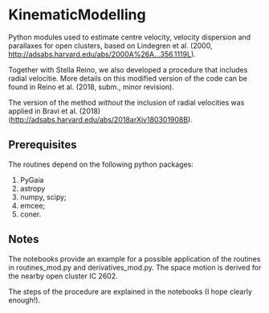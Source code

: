 # KinematicModelling


Python modules used to estimate centre velocity, velocity dispersion and parallaxes for open clusters, based on Lindegren et al. (2000, http://adsabs.harvard.edu/abs/2000A%26A...356.1119L). 


Together with Stella Reino, we also developed a procedure that includes radial velocitie. More details on this modified version 
of the code can be found in Reino et al. (2018, subm., minor revision).

The version of the method *without* the inclusion of radial velocities was applied in Bravi et al. (2018) (http://adsabs.harvard.edu/abs/2018arXiv180301908B).

## Prerequisites

The routines depend on the following python packages:
1. PyGaia
2. astropy
3. numpy, scipy;
4. emcee;
5. coner.


## Notes
The notebooks provide an example for a possible application of the routines in routines_mod.py and derivatives_mod.py.
The space motion is derived for the nearby open cluster IC 2602.

The steps of the procedure are explained in the notebooks (I hope clearly enough!).




